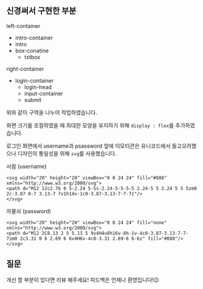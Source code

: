 ## 신경써서 구현한 부분
left-container
- intro-container
- intro
- box-conatine
    + txtbox

right-container
- login-container
    + login-head
    + input-container
    + submit

위와 같이 구역을 나누어 작업하였습니다.


화면 크기를 조절하였을 때 최대한 모양을 유지하기 위해 `display : flex`를 추가하였습니다.

로그인 화면에서 username과 psassword 앞에 이모티콘은 유니코드에서 들고오려했으나 디자인의 통일성을 위해 `svg`를 사용했습니다.

사람 (username)

```
<svg width="20" height="20" viewBox="0 0 24 24" fill="#888" xmlns="http://www.w3.org/2000/svg">
<path d="M12 12c2.76 0 5-2.24 5-5s-2.24-5-5-5-5 2.24-5 5 2.24 5 5 5zm0 2c-3.87 0-7 3.13-7 7v1h14v-1c0-3.87-3.13-7-7-7z"/>
</svg>
```

자물쇠 (password)

```
<svg width="20" height="20" viewBox="0 0 24 24" fill="none" xmlns="http://www.w3.org/2000/svg">
<path d="M12 2C8.13 2 5 5.13 5 9v4H4v8h16v-8h-1v-4c0-3.87-3.13-7-7-7zm0 2c3.31 0 6 2.69 6 6v4H6v-4c0-3.31 2.69-6 6-6z" fill="#888"/>
</svg>
```



## 질문
개선 할 부분이 있다면 리뷰 해주세요!
피드백은 언제나 환영입니다!😉
